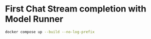 # First Chat Stream completion with Model Runner

```bash
docker compose up --build --no-log-prefix
```